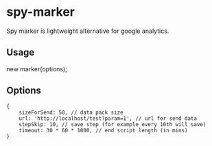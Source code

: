# spy-marker

Spy marker is lightweight alternative for google analytics.

## Usage

new marker(options);

## Options

    {
        sizeForSend: 50, // data pack size
        url: 'http://localhost/test?param=1', // url for send data
        stepSkip: 10, // save step (for example every 10th will save)
        timeout: 30 * 60 * 1000, // end script length (in mins)
    }